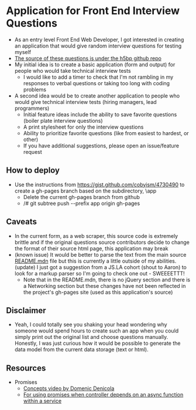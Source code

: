 # Application for Front End Interview Questions

* As an entry level Front End Web Developer, I got interested in creating an application that would give random interview questions for testing myself
* [The source of these questions is under the h5bp github repo](http://h5bp.github.io/Front-end-Developer-Interview-Questions/)
* My initial idea is to create a basic application (form and output) for people who would take technical interview tests
  * I would like to add a timer to check that I'm not rambling in my responses to verbal questions or taking too long with coding problems
* A second idea would be to create another application to people who would give technical interview tests (hiring managers, lead programmers)
  * Initial feature ideas include the ability to save favorite questions (boiler plate interview questions)
  * A print stylesheet for only the interview questions
  * Ability to prioritize favorite questions (like from easiest to hardest, or other)
  * If you have additional suggestions, please open an issue/feature request

## How to deploy

* Use the instructions from https://gist.github.com/cobyism/4730490 to create a gh-pages branch based on the subdirectory, \app
  * Delete the current gh-pages branch from github
  * /# git subtree push --prefix app origin gh-pages

## Caveats

* In the current form, as a web scraper, this source code is extremely brittle and if the original questions source contributors decide to change the format of their source html page, this application may break
* (known issue) It would be better to parse the text from the main source [README.mdn](https://github.com/h5bp/Front-end-Developer-Interview-Questions) file but this is currently a little outside of my abilities. (update) I just got a suggestion from a JS.LA cohort (shout to Aaron) to look for a markup parser so I'm going to check one out - SWEEEETTT!
  * Note that in the README.mdn, there is no jQuery section and there is a Networking section but these changes have not been reflected in the project's gh-pages site (used as this application's source)

## Disclaimer

* Yeah, I could totally see you shaking your head wondering why someone would spend hours to create such an app when you could simply print out the original list and choose questions manually. Honestly, I was just curious how it would be possible to generate the data model from the current data storage (text or html).

## Resources

* Promises
  * [Concepts video by Domenic Denicola](https://www.youtube.com/watch?v=MNxnHbyzhuo)
  * [For using promises when controller depends on an async function within a service](http://chariotsolutions.com/blog/post/angularjs-corner-using-promises-q-handle-asynchronous-calls/)
